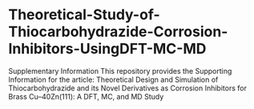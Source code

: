 # Theoretical-Study-of-Thiocarbohydrazide-Corrosion-Inhibitors-UsingDFT-MC-MD
Supplementary Information  This repository provides the Supporting Information for the article: Theoretical Design and Simulation of Thiocarbohydrazide and its Novel Derivatives as Corrosion Inhibitors for Brass Cu–40Zn(111): A DFT, MC, and MD Study
